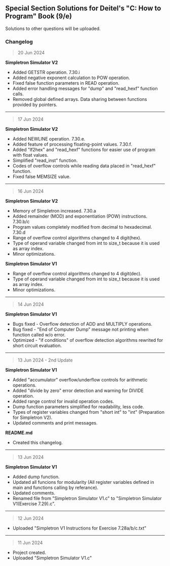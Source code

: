 ## Special Section Solutions for Deitel's "C: How to Program" Book (9/e)
Solutions to other questions will be uploaded.

### Changelog
> 20 Jun 2024

**Simpletron Simulator V2**
* Added GETSTR operation. 7.30.i
* Added negative exponent calculation to POW operation.
* Fixed false function parameters in READ operation.
* Added error handling messages for "dump" and "read_hexf" function calls.
* Removed global defined arrays. Data sharing between functions provided by pointers.
---

> 17 Jun 2024

**Simpletron Simulator V2**
* Added NEWLINE operation. 7.30.e.
* Added feature of processing floating-point values. 7.30.f.
* Added "lf2hex" and "read_hexf" functions for easier use of program with float values.
* Simplified "read_inst" function.
* Codes of overflow controls while reading data placed in "read_hexf" function.
* Fixed false MEMSIZE value.
---

> 16 Jun 2024

**Simpletron Simulator V2**
* Memory of Simpletron increased. 7.30.a
* Added remainder (MOD) and exponentiation (POW) instructions. 7.30.b/c
* Program values completely modified from decimal to hexadecimal. 7.30.d
* Range of overflow control algorithms changed to 4 digit(hex).
* Type of operand variable changed from int to size_t because it is used as array index.
* Minor optimizations.

**Simpletron Simulator V1**
* Range of overflow control algorithms changed to 4 digit(dec).
* Type of operand variable changed from int to size_t because it is used as array index.
* Minor optimizations.
---

> 14 Jun 2024

**Simpletron Simulator V1**
* Bugs fixed - Overflow detection of ADD and MULTIPLY operations.
* Bug fixed - "End of Computer Dump" message not printing when function called w/o error.
* Optimized - "if conditions" of overflow detection algorithms rewrited for short circuit evaluation.
---

> 13 Jun 2024 - 2nd Update

**Simpletron Simulator V1**
* Added "accumulator" overflow/underflow controls for arithmetic operations.
* Added "divide by zero" error detection and warning for DIVIDE operation.
* Added range control for invalid operation codes.
* Dump function parameters simplified for readability, less code.
* Types of register variables changed from "short int" to "int" (Preparation for Simpletron V2).
* Updated comments and print messages.

**README.md**
* Created this changelog.
---

> 13 Jun 2024

**Simpletron Simulator V1**
* Added dump function.
* Updated all funcions for modularity (All register variables defined in main and functions calling by referance).
* Updated comments.
* Renamed file from "Simpletron Simulator V1.c" to "Simpletron Simulator V1(Exercise 7.29).c".
---

> 12 Jun 2024


* Uploaded "Simpletron V1 Instructions for Exercise 7.28a/b/c.txt"
---

> 11 Jun 2024


* Project created.
* Uploaded "Simpletron Simulator V1.c"
